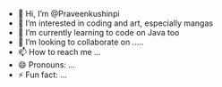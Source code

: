 - 👋 Hi, I’m @Praveenkushinpi
- 👀 I’m interested in coding and art, especially mangas
- 🌱 I’m currently learning to code  on Java too
- 💞️ I’m looking to collaborate on .....
- 📫 How to reach me ...
- 😄 Pronouns: ...
- ⚡ Fun fact: ...

<!---
Praveenkushinpi/Praveenkushinpi is a ✨ special ✨ repository because its `README.md` (this file) appears on your GitHub profile.
You can click the Preview link to take a look at your changes.
--->
